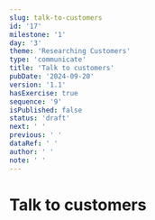 ```yaml
---
slug: talk-to-customers
id: '17'
milestone: '1'
day: '3'
theme: 'Researching Customers'
type: 'communicate'
title: 'Talk to customers'
pubDate: '2024-09-20'
version: '1.1'
hasExercise: true
sequence: '9'
isPublished: false
status: 'draft'
next: ' '
previous: ' '
dataRef: ' '
author: ' '
note: ' '
---
```

# Talk to customers
